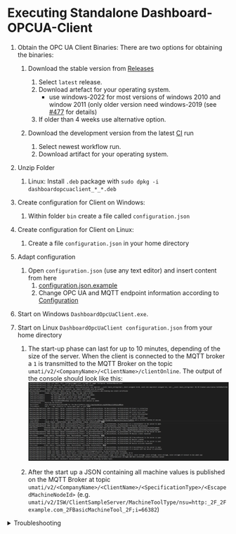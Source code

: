 # Executing Standalone Dashboard-OPCUA-Client

1. Obtain the OPC UA Client Binaries:
There are two options for obtaining the binaries:
    1. Download the stable version from [Releases](https://github.com/umati/Dashboard-OPCUA-Client/releases)

        1. Select `latest` release.
        2. Download artefact for your operating system.
           - use windows-2022 for most versions of windows 2010 and window 2011 (only older version need windows-2019 (see [#477](https://github.com/umati/Dashboard-OPCUA-Client/issues/477) for details)
        3. If older than 4 weeks use alternative option.

    2. Download the development version from the latest [CI](https://github.com/umati/Dashboard-OPCUA-Client/actions/workflows/build.yml) run

        1. Select newest workflow run.
        2. Download artifact for your operating system.

2. Unzip Folder
    1. Linux: Install `.deb` package with `sudo dpkg -i dashboardopcuaclient_*_*.deb`
3. Create configuration for Client on Windows:
    1. Within folder `bin` create a file called `configuration.json`
4. Create configuration for Client on Linux:
    1. Create a file `configuration.json` in your home directory
5. Adapt configuration
    1. Open `configuration.json` (use any text editor) and insert content from here
        1. [configuration.json.example](../configuration.json.example)
        2. Change OPC UA and MQTT endpoint information according to [Configuration](./Configuration.md)

6. Start on Windows `DashboardOpcUaClient.exe`.

7. Start on Linux `DashboardOpcUaClient configuration.json` from your home directory

    1. The start-up phase can last for up to 10 minutes, depending of the size of the server. When the client is connected to the MQTT broker a `1` is transmitted to the MQTT Broker on the topic `umati/v2/<CompanyName>/<ClientName>/clientOnline`. The output of the console should look like this:
![Client_Output](sample-log.png)

    2. After the start up a JSON containing all machine values is published on the MQTT Broker at topic `umati/v2/<CompanyName>/<ClientName>/<SpecificationType>/<EscapedMachineNodeId>` (e.g. `umati/v2/ISW/ClientSampleServer/MachineToolType/nsu=http:_2F_2Fexample.com_2FBasicMachineTool_2F;i=66382`)

<!-- markdownlint-disable MD033 -->
<details><summary>Troubleshooting</summary>

## Common errors

1. Missing DLLs
    In case DLLs are missing, those are most likely from the Visual C++ Redistributable package. Those can be downloaded [here](https://learn.microsoft.com/en-us/cpp/windows/latest-supported-vc-redist?view=msvc-170).

</details>
